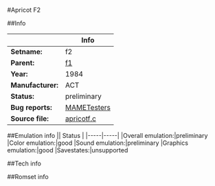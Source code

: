 #Apricot F2

##Info

||Info|
|-----|-----|
|**Setname:**|f2
|**Parent:**|[f1](f1.md)
|**Year:**|1984
|**Manufacturer:**|ACT
|**Status:**|preliminary
|**Bug reports:**|[MAMETesters](http://mametesters.org/view_all_set.php?type=1&temporary=y&search=apricotf.c)
|**Source file:**|[apricotf.c](https://github.com/mamedev/mame/blob/master/src/mess/drivers/apricotf.c)

##Emulation info
|| Status |
|-----|-----|
|Overall emulation:|preliminary
|Color emulation:|good
|Sound emulation:|preliminary
|Graphics emulation:|good
|Savestates:|unsupported

##Tech info

##Romset info

<!--- START OF EDITED COMMENT DO NOT TOUCH TEXT ABOVE-->
